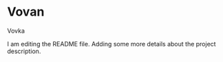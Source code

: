 # Vovan
Vovka


I am editing the README file. Adding some more details about the project description.
